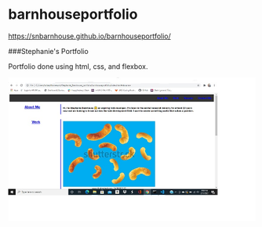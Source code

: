 # barnhouseportfolio


https://snbarnhouse.github.io/barnhouseportfolio/

###Stephanie's Portfolio

Portfolio done using html, css, and flexbox. 

![Portfolio](https://github.com/snbarnhouse/barnhouseportfolio/blob/main/screenshot.jpg?raw=true)
